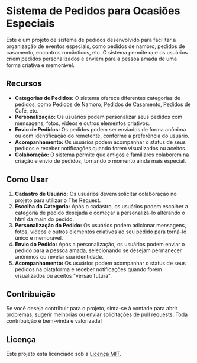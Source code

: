 # Sistema de Pedidos para Ocasiões Especiais

Este é um projeto de sistema de pedidos desenvolvido para facilitar a organização de eventos especiais, como pedidos de namoro, pedidos de casamento, encontros românticos, etc. O sistema permite que os usuários criem pedidos personalizados e enviem para a pessoa amada de uma forma criativa e memorável.

## Recursos

- **Categorias de Pedidos:** O sistema oferece diferentes categorias de pedidos, como Pedidos de Namoro, Pedidos de Casamento, Pedidos de Café, etc.
- **Personalização:** Os usuários podem personalizar seus pedidos com mensagens, fotos, vídeos e outros elementos criativos.
- **Envio de Pedidos:** Os pedidos podem ser enviados de forma anônima ou com identificação do remetente, conforme a preferência do usuário.
- **Acompanhamento:** Os usuários podem acompanhar o status de seus pedidos e receber notificações quando forem visualizados ou aceitos.
- **Colaboração:** O sistema permite que amigos e familiares colaborem na criação e envio de pedidos, tornando o momento ainda mais especial.

## Como Usar

1. **Cadastro de Usuário:** Os usuários devem solicitar colaboração no projeto para utilizar o The Request.
2. **Escolha da Categoria:** Após o cadastro, os usuários podem escolher a categoria de pedido desejada e começar a personalizá-lo alterando o html da main do pedido.
3. **Personalização do Pedido:** Os usuários podem adicionar mensagens, fotos, vídeos e outros elementos criativos ao seu pedido para torná-lo único e memorável.
4. **Envio do Pedido:** Após a personalização, os usuários podem enviar o pedido para a pessoa amada, selecionando se desejam permanecer anônimos ou revelar sua identidade.
5. **Acompanhamento:** Os usuários podem acompanhar o status de seus pedidos na plataforma e receber notificações quando forem visualizados ou aceitos "versão futura".

## Contribuição

Se você deseja contribuir para o projeto, sinta-se à vontade para abrir problemas, sugerir melhorias ou enviar solicitações de pull requests. Toda contribuição é bem-vinda e valorizada!

## Licença

Este projeto está licenciado sob a [Licença MIT](LICENSE).
